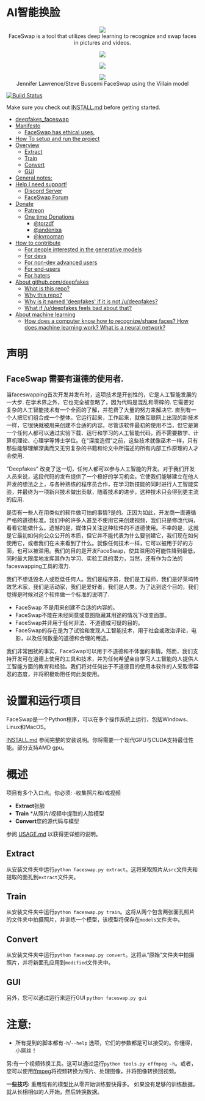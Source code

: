 # AI智能换脸
<p align="center">
  <a href="https://faceswap.dev"><img src="https://i.imgur.com/zHvjHnb.png"></img></a>
<br />FaceSwap is a tool that utilizes deep learning to recognize and swap faces in pictures and videos.
</p>
<p align="center">
<img src = "https://i.imgur.com/nWHFLDf.jpg"></img>
</p>

<p align="center">
<a href="https://www.patreon.com/bePatron?u=23238350"><img src="https://c5.patreon.com/external/logo/become_a_patron_button.png"></img></a>
</p>
<p align="center">
  <a href="https://www.youtube.com/watch?v=r1jng79a5xc"><img src="https://img.youtube.com/vi/r1jng79a5xc/0.jpg"></img></a>
<br />Jennifer Lawrence/Steve Buscemi FaceSwap using the Villain model
</p>

[![Build Status](https://travis-ci.org/deepfakes/faceswap.svg?branch=master)](https://travis-ci.org/deepfakes/faceswap)

Make sure you check out [INSTALL.md](INSTALL.md) before getting started.

- [deepfakes_faceswap](#deepfakesfaceswap)
- [Manifesto](#manifesto)
  - [FaceSwap has ethical uses.](#faceswap-has-ethical-uses)
- [How To setup and run the project](#how-to-setup-and-run-the-project)
- [Overview](#overview)
  - [Extract](#extract)
  - [Train](#train)
  - [Convert](#convert)
  - [GUI](#gui)
- [General notes:](#general-notes)
- [Help I need support!](#help-i-need-support)
  - [Discord Server](#discord-server)
  - [FaceSwap Forum](#faceswap-forum)
- [Donate](#donate)
  - [Patreon](#patreon)
  - [One time Donations](#one-time-donations)
    - [@torzdf](#torzdf)
    - [@andenixa](#andenixa)
    - [@kvrooman](#kvrooman)
- [How to contribute](#how-to-contribute)
  - [For people interested in the generative models](#for-people-interested-in-the-generative-models)
  - [For devs](#for-devs)
  - [For non-dev advanced users](#for-non-dev-advanced-users)
  - [For end-users](#for-end-users)
  - [For haters](#for-haters)
- [About github.com/deepfakes](#about-githubcomdeepfakes)
  - [What is this repo?](#what-is-this-repo)
  - [Why this repo?](#why-this-repo)
  - [Why is it named 'deepfakes' if it is not /u/deepfakes?](#why-is-it-named-deepfakes-if-it-is-not-udeepfakes)
  - [What if /u/deepfakes feels bad about that?](#what-if-udeepfakes-feels-bad-about-that)
- [About machine learning](#about-machine-learning)
  - [How does a computer know how to recognize/shape faces? How does machine learning work? What is a neural network?](#how-does-a-computer-know-how-to-recognizeshape-faces-how-does-machine-learning-work-what-is-a-neural-network)

# 声明

## FaceSwap 需要有道德的使用者.

当faceswapping首次开发并发布时，这项技术是开创性的，它是人工智能发展的一大步. 在学术界之外，它也完全被忽略了，因为代码是混乱和零碎的. 它需要对复杂的人工智能技术有一个全面的了解，并花费了大量的努力来解决它. 直到有一个人把它们组合成一个整体。它运行起来，工作起来，就像互联网上出现的新技术一样，它很快就被用来创建不合适的内容。尽管该软件最初的使用不当，但它是第一个任何人都可以通过实验下载、运行和学习的人工智能代码，而不需要数学、计算机理论、心理学等博士学位。在“深度造假”之前，这些技术就像巫术一样，只有那些能够理解深奥而又无穷复杂的书籍和论文中所描述的所有内部工作原理的人才会使用.

"Deepfakes" 改变了这一切，任何人都可以参与人工智能的开发。对于我们开发人员来说，这段代码的发布提供了一个极好的学习机会。它使我们能够建立在他人开发的想法之上，与各种熟练的程序员合作，在学习新技能的同时进行人工智能实验，并最终为一项新兴技术做出贡献，随着技术的进步，这种技术只会得到更主流的应用.

是否有一些人在用类似的软件做可怕的事情?是的。正因为如此，开发商一直遵循严格的道德标准。我们中的许多人甚至不使用它来创建视频，我们只是修改代码，看看它能做什么。遗憾的是，媒体只关注这种软件的不道德使用。不幸的是，这就是它最初如何向公众公开的本质，但它并不能代表为什么要创建它，我们现在如何使用它，或者我们在未来看到了什么。就像任何技术一样，它可以被用于好的方面，也可以被滥用。我们的目的是开发FaceSwap，使其滥用的可能性降到最低，同时最大限度地发挥其作为学习、实验工具的潜力，当然，还有作为合法的faceswapping工具的潜力.

我们不想诋毁名人或贬低任何人。我们是程序员，我们是工程师，我们是好莱坞特效艺术家，我们是活动家，我们是爱好者，我们是人类。为了达到这个目的，我们觉得是时候对这个软件做一个标准的说明了.

- FaceSwap 不是用来创建不合适的内容的。
- FaceSwap不能在未经同意或意图隐藏其用途的情况下改变面部。
- FaceSwap并非用于任何非法、不道德或可疑的目的。
- FaceSwap的存在是为了试验和发现人工智能技术，用于社会或政治评论，电影，以及任何数量的道德和合理的用途。

我们非常困扰的事实，FaceSwap可以用于不道德和不体面的事情。然而，我们支持开发可在道德上使用的工具和技术，并为任何希望亲自学习人工智能的人提供人工智能方面的教育和经验。我们将对任何出于不道德目的使用本软件的人采取零容忍的态度，并将积极劝阻任何此类使用。

# 设置和运行项目
FaceSwap是一个Python程序，可以在多个操作系统上运行，包括Windows、Linux和MacOS。

[INSTALL.md](INSTALL.md) 参阅完整的安装说明。你将需要一个现代GPU与CUDA支持最佳性能。部分支持AMD gpu。

# 概述
项目有多个入口点。你必须:
-收集照片和/或视频
- **Extract**张脸
- **Train** *从照片/视频中提取的人脸模型
- **Convert**您的源代码与模型


参阅 [USAGE.md](USAGE.md) 以获得更详细的说明。

## Extract
从安装文件夹中运行`python faceswap.py extract`。这将采取照片从`src`文件夹和提取的面孔到`extract`文件夹。

## Train
从安装文件夹中运行`python faceswap.py train`。这将从两个包含两张面孔照片的文件夹中拍摄照片，并训练一个模型，该模型将保存在`models`文件夹中。

## Convert
从安装文件夹中运行`python faceswap.py convert`。这将从“原始”文件夹中拍摄照片，并将新面孔应用到`modified`文件夹中。

## GUI
另外，您可以通过运行来运行GUI `python faceswap.py gui`

# 注意:
- 所有提到的脚本都有`-h`/`--help` 选项，它们的参数都是可以接受的。你懂得，小屌丝！

另:有一个视频转换工具。这可以通过运行`python tools.py effmpeg -h`。或者，您可以使用[ffmpeg](https://www.ffmpeg.org)将视频转换为照片、处理图像，并将图像转换回视频。


**一些技巧:**
重用现有的模型比从零开始训练要快得多。
如果没有足够的训练数据，就从长相相似的人开始，然后转换数据。

